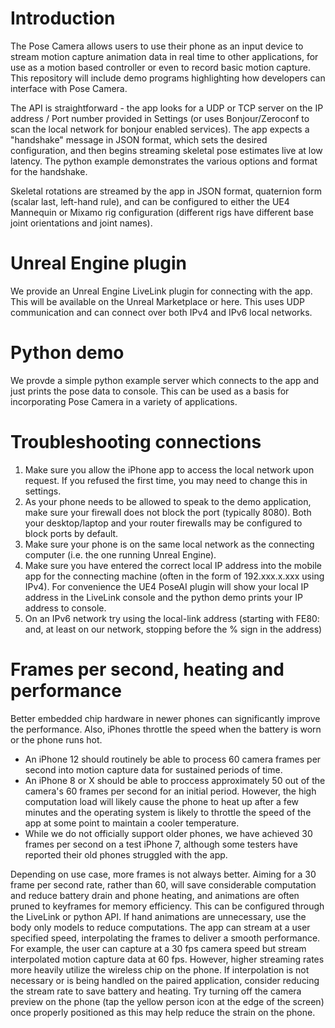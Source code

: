 # Introduction
The Pose Camera allows users to use their phone as an input device to stream motion capture animation data in real time to other applications, for use as a motion based controller or even to record basic motion capture.  This repository will include demo programs highlighting how developers can interface with Pose Camera.

The API is straightforward - the app looks for a UDP or TCP server on the IP address / Port number provided in Settings (or uses Bonjour/Zeroconf to scan the local network for bonjour enabled services).  The app expects a "handshake" message in JSON format, which sets the desired configuration, and then begins streaming skeletal pose estimates live at low latency.  The python example demonstrates the various options and format for the handshake.

Skeletal rotations are streamed by the app in JSON format, quaternion form (scalar last, left-hand rule), and can be configured to either the UE4 Mannequin or Mixamo rig configuration (different rigs have different base joint orientations and joint names).

# Unreal Engine plugin
We provide an Unreal Engine LiveLink plugin for connecting with the app.  This will be available on the Unreal Marketplace or here.  This uses UDP communication and can connect over both IPv4 and IPv6 local networks.

# Python demo
We provde a simple python example server which connects to the app and just prints the pose data to console.  This can be used as a basis for incorporating Pose Camera in a variety of applications.

# Troubleshooting connections
1. Make sure you allow the iPhone app to access the local network upon request. If you refused the first time, you may need to change this in settings.
2. As your phone needs to be allowed to speak to the
 demo application, make sure your firewall does not block the port (typically 8080).  Both your desktop/laptop and your router firewalls may be configured to block ports by default. 
3. Make sure your phone is on the same local network as the connecting computer (i.e. the one running Unreal Engine).
4. Make sure you have entered the correct local IP address into the mobile app for the connecting machine (often in the form of 192.xxx.x.xxx using IPv4).  For convenience the UE4 PoseAI plugin will show your local IP address in the LiveLink console and the python demo prints your IP address to console. 
5. On an IPv6 network try using the local-link address (starting with FE80: and, at least on our network, stopping before the % sign in the address)

# Frames per second, heating and performance
Better embedded chip hardware in newer phones can significantly improve the performance.  Also, iPhones throttle the speed when the battery is worn or the phone runs hot.  
- An iPhone 12 should routinely be able to process 60 camera frames per second into motion capture data for sustained periods of time. 
- An iPhone 8 or X should be able to proccess approximately 50 out of the camera's 60 frames per second for an initial period.  However, the high computation load will likely cause the phone to heat up after a few minutes and the operating system is likely to throttle the speed of the app at some point to maintain a cooler temperature. 
- While we do not officially support older phones, we have achieved 30 frames per second on a test iPhone 7, although some testers have reported their old phones struggled with the app.

Depending on use case, more frames is not always better.  Aiming for a 30 frame per second rate, rather than 60, will save considerable computation and reduce battery drain and phone heating, and animations are often pruned to keyframes for memory efficiency.  This can be configured through the LiveLink or python API.
If hand animations are unnecessary, use the body only models to reduce computations.
The app can stream at a user specified speed, interpolating the frames to deliver a smooth performance.  For example, the user can capture at a 30 fps camera speed but stream interpolated motion capture data at 60 fps.  However, higher streaming rates more heavily utilize the wireless chip on the phone.  If interpolation is not necessary or is being handled on the paired application, consider reducing the stream rate to save battery and heating.
Try turning off the camera preview on the phone (tap the yellow person icon at the edge of the screen) once properly positioned as this may help reduce the strain on the phone.
